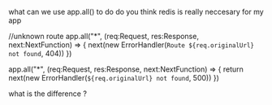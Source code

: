 what can we use app.all() to do
do you think redis is really neccesary for my app


//unknown route
app.all("*", (req:Request, res:Response, next:NextFunction) => {
  next(new ErrorHandler(`Route ${req.originalUrl} not found`, 404))
})

app.all("*", (req:Request, res:Response, next:NextFunction) => {
  return next(new ErrorHandler(`${req.originalUrl} not found`, 500))
})

what is the difference ? 